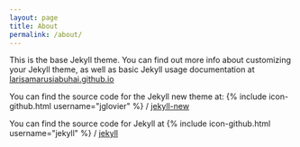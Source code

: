 ```yaml
---
layout: page
title: About
permalink: /about/
---
```


This is the base Jekyll theme. You can find out more info about customizing your Jekyll theme, as well as basic Jekyll usage documentation at [larisamarusiabuhai.github.io](http://larisamarusiabuhai.github.io/)

You can find the source code for the Jekyll new theme at:
{% include icon-github.html username="jglovier" %} /
[jekyll-new](https://github.com/larisamarusiabuhai/larisamarusiabuhai.github.io)

You can find the source code for Jekyll at
{% include icon-github.html username="jekyll" %} /
[jekyll](https://github.com/larisamarusiabuhai/larisamarusiabuhai.github.io)
